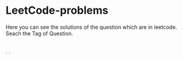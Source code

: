 # LeetCode-problems
Here you can see the solutions of the question which are in leetcode.<br>
Seach the Tag of Question.<br>
<br>

.
.

